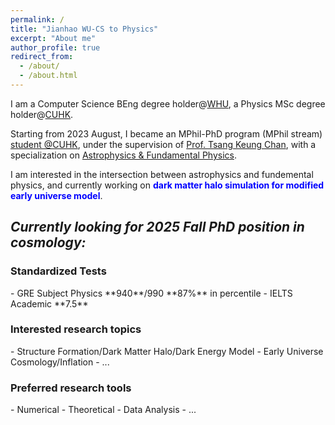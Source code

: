 ```yaml
---
permalink: /
title: "Jianhao WU-CS to Physics"
excerpt: "About me"
author_profile: true
redirect_from: 
  - /about/
  - /about.html
---
```


I am a Computer Science BEng degree holder@[WHU](https://en.whu.edu.cn/), a Physics MSc degree holder@[CUHK](https://www.cuhk.edu.hk).

Starting from 2023 August, I became an MPhil-PhD program (MPhil stream) [student @CUHK](https://newww.phy.cuhk.edu.hk/postgraduate/wu-jianhao), under the supervision of [Prof. Tsang Keung Chan](https://newww.phy.cuhk.edu.hk/teaching_staff/chan-tsang-keung), with a specialization on [Astrophysics & Fundamental Physics](https://newww.phy.cuhk.edu.hk/research-areas/astrophysics-fundamental-physics).

I am interested in the intersection between astrophysics and fundemental physics, and currently working on <span style="color: blue; font-weight: bold;">dark matter halo simulation for modified early universe model</span>.

## *Currently looking for 2025 Fall PhD position in cosmology:*

<h3>Standardized Tests</h3>
- GRE Subject Physics **940**/990 **87%** in percentile
- IELTS Academic **7.5**
<h3>Interested research topics</h3>
- Structure Formation/Dark Matter Halo/Dark Energy Model
- Early Universe Cosmology/Inflation
- ...
<h3>Preferred research tools</h3> 
- Numerical
- Theoretical
- Data Analysis
- ...
